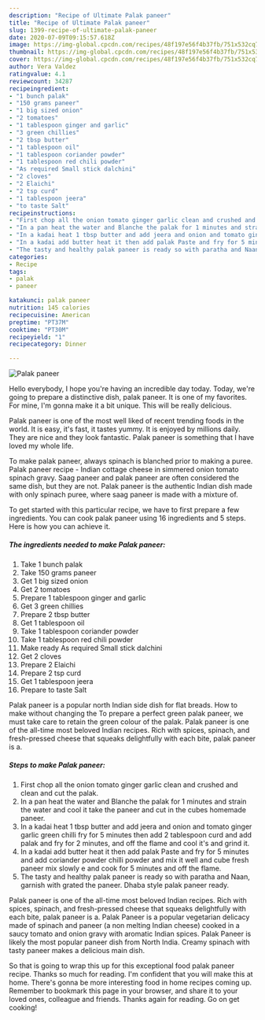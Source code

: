 ```yaml
---
description: "Recipe of Ultimate Palak paneer"
title: "Recipe of Ultimate Palak paneer"
slug: 1399-recipe-of-ultimate-palak-paneer
date: 2020-07-09T09:15:57.618Z
image: https://img-global.cpcdn.com/recipes/48f197e56f4b37fb/751x532cq70/palak-paneer-recipe-main-photo.jpg
thumbnail: https://img-global.cpcdn.com/recipes/48f197e56f4b37fb/751x532cq70/palak-paneer-recipe-main-photo.jpg
cover: https://img-global.cpcdn.com/recipes/48f197e56f4b37fb/751x532cq70/palak-paneer-recipe-main-photo.jpg
author: Vera Valdez
ratingvalue: 4.1
reviewcount: 34287
recipeingredient:
- "1 bunch palak"
- "150 grams paneer"
- "1 big sized onion"
- "2 tomatoes"
- "1 tablespoon ginger and garlic"
- "3 green chillies"
- "2 tbsp butter"
- "1 tablespoon oil"
- "1 tablespoon coriander powder"
- "1 tablespoon red chili powder"
- "As required Small stick dalchini"
- "2 cloves"
- "2 Elaichi"
- "2 tsp curd"
- "1 tablespoon jeera"
- "to taste Salt"
recipeinstructions:
- "First chop all the onion tomato ginger garlic clean and crushed and clean and cut the palak."
- "In a pan heat the water and Blanche the palak for 1 minutes and strain the water and cool it take the paneer and cut in the cubes homemade paneer."
- "In a kadai heat 1 tbsp butter and add jeera and onion and tomato ginger garlic green chilli fry for 5 minutes then add 2 tablespoon curd and add palak and fry for 2 minutes, and off the flame and cool it&#39;s and grind it."
- "In a kadai add butter heat it then add palak Paste and fry for 5 minutes and add coriander powder chilli powder and mix it well and cube fresh paneer mix slowly e and cook for 5 minutes and off the flame."
- "The tasty and healthy palak paneer is ready so with paratha and Naan, garnish with grated the paneer. Dhaba style palak paneer ready."
categories:
- Recipe
tags:
- palak
- paneer

katakunci: palak paneer 
nutrition: 145 calories
recipecuisine: American
preptime: "PT37M"
cooktime: "PT30M"
recipeyield: "1"
recipecategory: Dinner

---
```



![Palak paneer](https://img-global.cpcdn.com/recipes/48f197e56f4b37fb/751x532cq70/palak-paneer-recipe-main-photo.jpg)

Hello everybody, I hope you're having an incredible day today. Today, we're going to prepare a distinctive dish, palak paneer. It is one of my favorites. For mine, I'm gonna make it a bit unique. This will be really delicious.

Palak paneer is one of the most well liked of recent trending foods in the world. It is easy, it's fast, it tastes yummy. It is enjoyed by millions daily. They are nice and they look fantastic. Palak paneer is something that I have loved my whole life.

To make palak paneer, always spinach is blanched prior to making a puree. Palak paneer recipe - Indian cottage cheese in simmered onion tomato spinach gravy. Saag paneer and palak paneer are often considered the same dish, but they are not. Palak paneer is the authentic Indian dish made with only spinach puree, where saag paneer is made with a mixture of.


To get started with this particular recipe, we have to first prepare a few ingredients. You can cook palak paneer using 16 ingredients and 5 steps. Here is how you can achieve it.

<!--inarticleads1-->

##### The ingredients needed to make Palak paneer:

1. Take 1 bunch palak
1. Take 150 grams paneer
1. Get 1 big sized onion
1. Get 2 tomatoes
1. Prepare 1 tablespoon ginger and garlic
1. Get 3 green chillies
1. Prepare 2 tbsp butter
1. Get 1 tablespoon oil
1. Take 1 tablespoon coriander powder
1. Take 1 tablespoon red chili powder
1. Make ready As required Small stick dalchini
1. Get 2 cloves
1. Prepare 2 Elaichi
1. Prepare 2 tsp curd
1. Get 1 tablespoon jeera
1. Prepare to taste Salt


Palak paneer is a popular north Indian side dish for flat breads. How to make without changing the To prepare a perfect green palak paneer, we must take care to retain the green colour of the palak. Palak paneer is one of the all-time most beloved Indian recipes. Rich with spices, spinach, and fresh-pressed cheese that squeaks delightfully with each bite, palak paneer is a. 

<!--inarticleads2-->

##### Steps to make Palak paneer:

1. First chop all the onion tomato ginger garlic clean and crushed and clean and cut the palak.
1. In a pan heat the water and Blanche the palak for 1 minutes and strain the water and cool it take the paneer and cut in the cubes homemade paneer.
1. In a kadai heat 1 tbsp butter and add jeera and onion and tomato ginger garlic green chilli fry for 5 minutes then add 2 tablespoon curd and add palak and fry for 2 minutes, and off the flame and cool it&#39;s and grind it.
1. In a kadai add butter heat it then add palak Paste and fry for 5 minutes and add coriander powder chilli powder and mix it well and cube fresh paneer mix slowly e and cook for 5 minutes and off the flame.
1. The tasty and healthy palak paneer is ready so with paratha and Naan, garnish with grated the paneer. Dhaba style palak paneer ready.


Palak paneer is one of the all-time most beloved Indian recipes. Rich with spices, spinach, and fresh-pressed cheese that squeaks delightfully with each bite, palak paneer is a. Palak Paneer is a popular vegetarian delicacy made of spinach and paneer (a non melting Indian cheese) cooked in a saucy tomato and onion gravy with aromatic Indian spices. Palak Paneer is likely the most popular paneer dish from North India. Creamy spinach with tasty paneer makes a delicious main dish. 

So that is going to wrap this up for this exceptional food palak paneer recipe. Thanks so much for reading. I'm confident that you will make this at home. There's gonna be more interesting food in home recipes coming up. Remember to bookmark this page in your browser, and share it to your loved ones, colleague and friends. Thanks again for reading. Go on get cooking!
